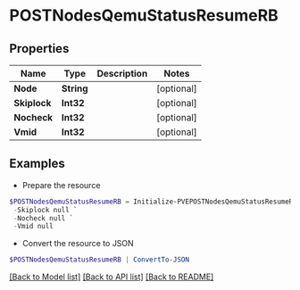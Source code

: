 # POSTNodesQemuStatusResumeRB
## Properties

Name | Type | Description | Notes
------------ | ------------- | ------------- | -------------
**Node** | **String** |  | [optional] 
**Skiplock** | **Int32** |  | [optional] 
**Nocheck** | **Int32** |  | [optional] 
**Vmid** | **Int32** |  | [optional] 

## Examples

- Prepare the resource
```powershell
$POSTNodesQemuStatusResumeRB = Initialize-PVEPOSTNodesQemuStatusResumeRB  -Node null `
 -Skiplock null `
 -Nocheck null `
 -Vmid null
```

- Convert the resource to JSON
```powershell
$POSTNodesQemuStatusResumeRB | ConvertTo-JSON
```

[[Back to Model list]](../README.md#documentation-for-models) [[Back to API list]](../README.md#documentation-for-api-endpoints) [[Back to README]](../README.md)

